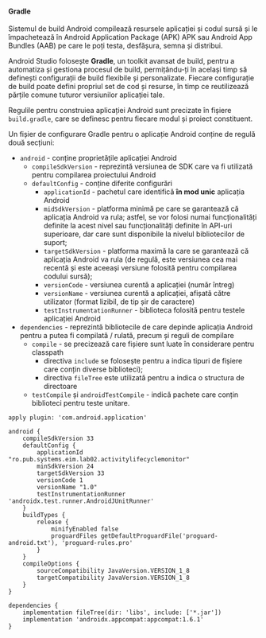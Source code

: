 #### Gradle

Sistemul de build Android compilează resursele aplicației și codul sursă și le împachetează în Android Application Package (APK) APK sau Android App Bundles (AAB) pe care le poți testa, desfășura, semna și distribui.

Android Studio folosește **Gradle**, un toolkit avansat de build, pentru a automatiza și gestiona procesul de build, permițându-ți în același timp să definești configurații de build flexibile și personalizate. Fiecare configurație de build poate defini propriul set de cod și resurse, în timp ce reutilizează părțile comune tuturor versiunilor aplicației tale. 

Regulile pentru construiea aplicației Android sunt precizate în fișiere
`build.gradle`, care se definesc pentru fiecare modul și proiect
constituent.

Un fișier de configurare Gradle pentru o aplicație Android conține de
regulă două secțiuni:

-   `android` - conține proprietățile aplicației Android
    -   `compileSdkVersion` - reprezintă versiunea de SDK care va fi
        utilizată pentru compilarea proiectului Android
    -   `defaultConfig` - conține diferite configurări
        -   `applicationId` - pachetul care identifică **în mod unic**
            aplicația Android
        -   `midSdkVersion` - platforma minimă pe care se garantează că
            aplicația Android va rula; astfel, se vor folosi numai
            funcționalități definite la acest nivel sau funcționalități
            definite în API-uri superioare, dar care sunt disponibile la
            nivelul bibliotecilor de suport;
        -   `targetSdkVersion` - platforma maximă la care se garantează
            că aplicația Android va rula (de regulă, este versiunea cea
            mai recentă și este aceeași versiune folosită pentru
            compilarea codului sursă);
        -   `versionCode` - versiunea curentă a aplicației (număr
            întreg)
        -   `versionName` - versiunea curentă a aplicației, afișată
            către utilizator (format lizibil, de tip șir de caractere)
        -   `testInstrumentationRunner` - biblioteca folosită pentru
            testele aplicației Android
-   `dependencies` - reprezintă bibliotecile de care depinde aplicația
    Android pentru a putea fi compilată / rulată, precum și reguli de
    compilare
    -   `compile` - se precizează care fișiere sunt luate în considerare
        pentru classpath
        -   directiva `include` se folosește pentru a indica tipuri de
            fișiere care conțin diverse biblioteci);
        -   directiva `fileTree` este utilizată pentru a indica o
            structura de directoare
    -   `testCompile` și `androidTestCompile` - indică pachete care
        conțin biblioteci pentru teste unitare.

```
apply plugin: 'com.android.application'

android {
    compileSdkVersion 33
    defaultConfig {
        applicationId "ro.pub.systems.eim.lab02.activitylifecyclemonitor"
        minSdkVersion 24
        targetSdkVersion 33
        versionCode 1
        versionName "1.0"
        testInstrumentationRunner 'androidx.test.runner.AndroidJUnitRunner'
    }
    buildTypes {
        release {
            minifyEnabled false
            proguardFiles getDefaultProguardFile('proguard-android.txt'), 'proguard-rules.pro'
        }
    }
    compileOptions {
        sourceCompatibility JavaVersion.VERSION_1_8
        targetCompatibility JavaVersion.VERSION_1_8
    }
}

dependencies {
    implementation fileTree(dir: 'libs', include: ['*.jar'])
    implementation 'androidx.appcompat:appcompat:1.6.1'
}
```
